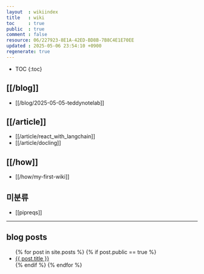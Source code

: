 ```yaml
---
layout  : wikiindex
title   : wiki
toc     : true
public  : true
comment : false
resource: 06/227923-8E1A-42ED-BD8B-7B8C4E1E70EE
updated : 2025-05-06 23:54:10 +0900
regenerate: true
---
```

* TOC
{:toc}

## [[/blog]]
- [[/blog/2025-05-05-teddynotelab]]

## [[/article]]
- [[/article/react_with_langchain]]
- [[/article/docling]]

## [[/how]]
- [[/how/my-first-wiki]]


## 미분류
- [[pipreqs]]

---

## blog posts
<div>
    <ul>
{% for post in site.posts %}
    {% if post.public == true %}
        <li>
            <a class="post-link" href="{{ post.url | prepend: site.baseurl }}">
                {{ post.title }}
            </a>
        </li>
    {% endif %}
{% endfor %}
    </ul>
</div>

